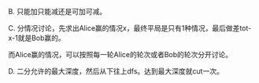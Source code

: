 B. 只能加只能减还是可加可减。

C. 分情况讨论，先求出Alice赢的情况x，最终平局是只有1种情况，最后做差tot-x-1就是Bob赢的。

   而Alice赢的情况，可以按照每一轮Alice的轮次或者Bob的轮次分开讨论。
   
D. 二分允许的最大深度，然后从下往上dfs。达到最大深度就cut一次。
